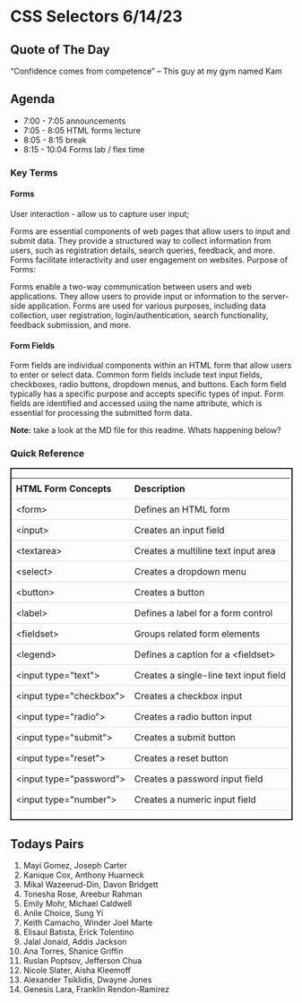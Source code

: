# CSS Selectors  6/14/23

## Quote of The Day
“Confidence comes from competence”
    – This guy at my gym named Kam

## Agenda
* 7:00 - 7:05 announcements
* 7:05 - 8:05 HTML forms lecture
* 8:05 - 8:15 break
* 8:15 - 10:04 Forms lab / flex time
 
### Key Terms
 
#### Forms

  User interaction - allow us to capture user input;

  Forms are essential components of web pages that allow users to input and submit data.
  They provide a structured way to collect information from users, such as registration details, search queries, feedback, and more.
  Forms facilitate interactivity and user engagement on websites.
  Purpose of Forms:

  Forms enable a two-way communication between users and web applications.
  They allow users to provide input or information to the server-side application.
  Forms are used for various purposes, including data collection, user registration, login/authentication, search functionality, feedback submission, and more.

#### Form Fields

  Form fields are individual components within an HTML form that allow users to enter or select data.
  Common form fields include text input fields, checkboxes, radio buttons, dropdown menus, and buttons.
  Each form field typically has a specific purpose and accepts specific types of input.
  Form fields are identified and accessed using the name attribute, which is essential for processing the submitted form data.

**Note:** take a look at the MD file for this readme.  Whats happening below?
<style>
  .flex-table {
        display: flex;
    border: 2px solid;
  }

  .flex-table table {
      width: 100%;
  }

  .flex-table th,
  .flex-table td {
      padding: 8px;
    text-align: left;
    border-bottom: 1px solid #ddd;
  }
</style>
### Quick Reference
<div class='flex-table'>
  <table>
    <thead>
      <tr>
        <th>HTML Form Concepts</th>
        <th>Description</th>
      </tr>
    </thead>
    <tbody>
      <tr>
        <td>&lt;form&gt;</td>
        <td>Defines an HTML form</td>
      </tr>
      <tr>
        <td>&lt;input&gt;</td>
        <td>Creates an input field</td>
      </tr>
      <tr>
        <td>&lt;textarea&gt;</td>
        <td>Creates a multiline text input area</td>
      </tr>
      <tr>
        <td>&lt;select&gt;</td>
        <td>Creates a dropdown menu</td>
      </tr>
      <tr>
        <td>&lt;button&gt;</td>
        <td>Creates a button</td>
      </tr>
      <tr>
        <td>&lt;label&gt;</td>
        <td>Defines a label for a form control</td>
      </tr>
      <tr>
        <td>&lt;fieldset&gt;</td>
        <td>Groups related form elements</td>
      </tr>
      <tr>
        <td>&lt;legend&gt;</td>
        <td>Defines a caption for a &lt;fieldset&gt;</td>
      </tr>
      <tr>
        <td>&lt;input type="text"&gt;</td>
        <td>Creates a single-line text input field</td>
      </tr>
      <tr>
        <td>&lt;input type="checkbox"&gt;</td>
        <td>Creates a checkbox input</td>
      </tr>
      <tr>
        <td>&lt;input type="radio"&gt;</td>
        <td>Creates a radio button input</td>
      </tr>
      <tr>
        <td>&lt;input type="submit"&gt;</td>
        <td>Creates a submit button</td>
      </tr>
      <tr>
        <td>&lt;input type="reset"&gt;</td>
        <td>Creates a reset button</td>
      </tr>
      <tr>
        <td>&lt;input type="password"&gt;</td>
        <td>Creates a password input field</td>
      </tr>
      <tr>
        <td>&lt;input type="number"&gt;</td>
        <td>Creates a numeric input field</td>
      </tr>
    </tbody>
  </table>
</div>

## Todays Pairs
1. Mayi Gomez, Joseph Carter
2. Kanique Cox, Anthony Huarneck
3. Mikal Wazeerud-Din, Davon Bridgett
4. Tonesha Rose, Areebur Rahman
5. Emily Mohr, Michael Caldwell
6. Anile Choice, Sung Yi
7. Keith Camacho, Winder Joel Marte
8. Elisaul Batista, Erick Tolentino
9. Jalal Jonaid, Addis Jackson
10. Ana Torres, Shanice Griffin
11. Ruslan Poptsov, Jefferson Chua
12. Nicole Slater, Aisha Kleemoff
13. Alexander Tsiklidis, Dwayne Jones
14. Genesis Lara, Franklin Rendon-Ramirez


